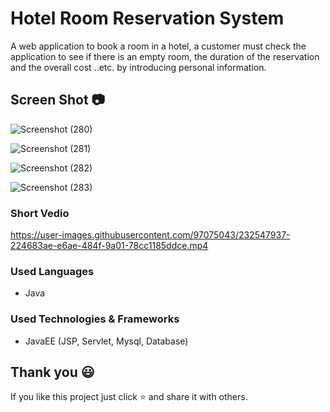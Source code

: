 # Hotel Room Reservation System
A web application to book a room in a hotel, a customer must check the application to see if there is an empty room, the duration of the reservation and the overall cost ..etc. by introducing personal information.


## Screen Shot 📷
![Screenshot (280)](https://user-images.githubusercontent.com/97075043/232541995-f25bdaaa-7610-4bf6-85f6-931cdcc9470c.png)

![Screenshot (281)](https://user-images.githubusercontent.com/97075043/232542013-54ee5c9c-373a-4957-ab26-e54091b64c3d.png)

![Screenshot (282)](https://user-images.githubusercontent.com/97075043/232542022-cebebd66-bbd5-41c8-bdaa-1a65d46caee4.png)

![Screenshot (283)](https://user-images.githubusercontent.com/97075043/232542030-46d8db7c-eea6-4e5a-9bdf-7e3ce94e6300.png)

### Short Vedio

https://user-images.githubusercontent.com/97075043/232547937-224683ae-e6ae-484f-9a01-78cc1185ddce.mp4


### Used Languages
* Java

### Used Technologies & Frameworks
* JavaEE (JSP, Servlet, Mysql, Database)

## Thank you 😃

If you like this project just click ⭐ and share it with others.

